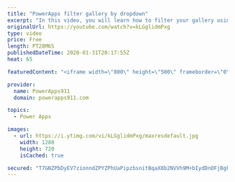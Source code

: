 ```yaml
---
title: "PowerApps filter gallery by dropdown"
excerpt: "In this video, you will learn how to filter your gallery using one dropdown, two dropdowns, and a search box. Lots of fun to be learned here. We also cover the distinct function and the collect function along the way.   Power Apps training at https://training.PowerApps911.com"
originalUrl: https://youtube.com/watch?v=kLGglidmPxg
type: video
price: Free
length: PT28M6S
publishedDateTime: 2020-01-31T20:17:55Z
heat: 65

featuredContent: "<iframe width=\"800\" height=\"500\" frameborder=\"0\" src=\"https://www.youtube.com/embed/kLGglidmPxg\" allow=\"accelerometer; autoplay; encrypted-media; gyroscope; picture-in-picture\" allowfullscreen></iframe>"

provider:
  name: PowerApps911
  domain: powerapps911.com

topics:
  - Power Apps

images:
  - url: https://i.ytimg.com/vi/kLGglidmPxg/maxresdefault.jpg
    width: 1280
    height: 720
    isCached: true

secured: "T7GNZPbDyEV7zionndZPYZPhUaPipzbsnitBqaX8b2NVVh9M+bIydDnOFjBgk9pj7kVM6QPb+qHbB7JTJ8qffDdLPg7ay90WuAb/ecZ7hhQ+68ZU6YBht/2giMUDkJvcfhtMbYijhLBzFfb4Ig3sUd29qE/qo1yKemWmXfM/dXdP7TWA7KsLeY+ctST6kx5qdoRA12MS8MAu6O4emDuuTRNTicc2FLghMlNus3IExwFU1PmyMsAPQ0qB+3cYuAz61yVvPTn2Wk0495XY/xYC16gk/eHvs0R1wb+vMtFCZhJn+8QHjpKOIsaokAU8EbQ0ATvUD0dszHCueJqGVYZ+clf0++gNxxdu1mQnJJS40tmKT+v8l7X9xFPEOVkWxygWgYsLoKXc+Y0fqoD7w7AspLumS7KUPg9LNs7U+XiB/cE=;ow1QiML1pDdUIqkeBRuYuw=="
---
```


